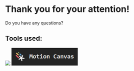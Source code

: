 ---
---
# Thank you for your attention!

Do you have any questions?

<div class="position-absolute bottom-0">
<h2 class="text-center">Tools used:</h2>

<div class="flex flex-row justify-center">
<img
  src="https://d33wubrfki0l68.cloudfront.net/9a47dde680cca08e326c07824009ed1adc29626e/6a1c0/logo-title.png"
  class="w-30%"/>

  <img src="/imgs/motion-canvas.png" class="w-30% my-auto">
</div>
</div>